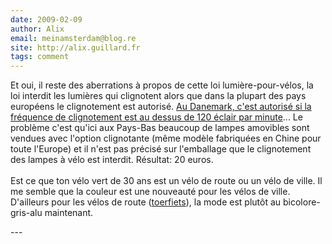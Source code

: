 ```yaml
---
date: 2009-02-09
author: Alix
email: meinamsterdam@blog.re
site: http://alix.guillard.fr
tags: comment
---
```


<p>
Et oui, il reste des aberrations à propos de cette loi lumière-pour-vélos, la loi interdit les lumières qui clignotent alors que dans la plupart des pays européens le clignotement est autorisé. <a href="http://www.copenhagenize.com/2007/07/lights-of-my-life.html">Au Danemark, c'est autorisé si la fréquence de clignotement est au dessus de 120 éclair par minute</a>... Le problème c'est qu'ici aux Pays-Bas beaucoup de lampes  amovibles sont vendues avec l'option clignotante (même modèle fabriquées en Chine pour toute l'Europe) et il n'est pas précisé sur l'emballage que le clignotement des lampes à vélo est interdit. Résultat: 20 euros.
<br /><br />
Est ce que ton vélo vert de 30 ans est un vélo de route ou un vélo de ville. Il me semble que la couleur est une nouveauté pour les vélos de ville. D'ailleurs pour les vélos de route (<a href="http://blog.re/me-in-amsterdam/index.php/plein-de-velos#toerfiets">toerfiets</a>), la mode est plutôt au bicolore-gris-alu maintenant.
</p>
---